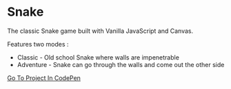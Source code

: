 # Snake

The classic Snake game built with Vanilla JavaScript and Canvas.

Features two modes :

- Classic - Old school Snake where walls are impenetrable
- Adventure - Snake can go through the walls and come out the other side

[Go To Project In CodePen](https://codepen.io/TomerBenRachel/pen/rKEXea)
